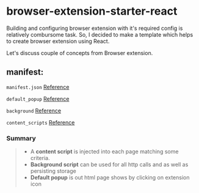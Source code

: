 # browser-extension-starter-react

Building and configuring browser extension with it's required config is relatively combursome task. So, I decided to make a template which helps to create browser extension using React.

Let's discuss couple of concepts from Browser extension.

## manifest:

`manifest.json` [Reference](https://developer.mozilla.org/en-US/docs/Mozilla/Add-ons/WebExtensions/manifest.json "Reference")

`default_popup` [Reference](https://developer.chrome.com/extensions/browserAction "Reference")

`background` [Reference](https://developer.mozilla.org/en-US/docs/Mozilla/Add-ons/WebExtensions/Anatomy_of_a_WebExtension#Background_scripts "Reference")

`content_scripts` [Reference](https://developer.mozilla.org/en-US/docs/Mozilla/Add-ons/WebExtensions/Content_scripts "Reference")


### Summary

> * A **content script** is injected into each page matching some criteria.
> * **Background script** can be used for all http calls and as well as persisting storage
> * **Default popup** is out html page shows by clicking on extension icon